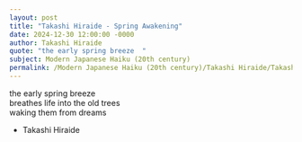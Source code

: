 ```yaml
---
layout: post
title: "Takashi Hiraide - Spring Awakening"
date: 2024-12-30 12:00:00 -0000
author: Takashi Hiraide
quote: "the early spring breeze  "
subject: Modern Japanese Haiku (20th century)
permalink: /Modern Japanese Haiku (20th century)/Takashi Hiraide/Takashi Hiraide - Spring Awakening
---
```


the early spring breeze  
breathes life into the old trees  
waking them from dreams

- Takashi Hiraide
